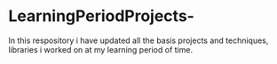 # LearningPeriodProjects-
In this respository i have updated all the basis projects and techniques, libraries i worked on at my learning period of time. 
